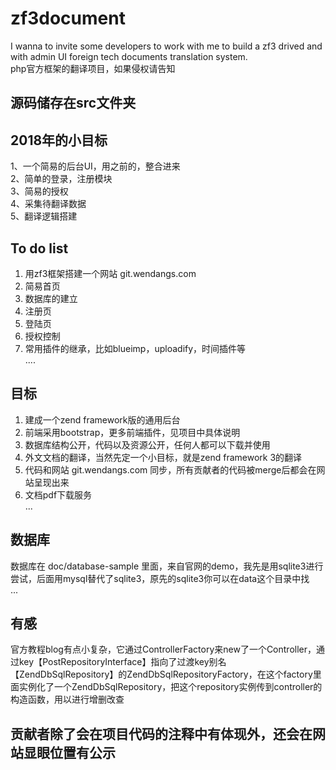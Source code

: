 # zf3document
I wanna to invite some developers to work with me to build a zf3 drived and with admin UI foreign tech documents translation system.   
php官方框架的翻译项目，如果侵权请告知   

## 源码储存在src文件夹 ##

## 2018年的小目标 ##
1、一个简易的后台UI，用之前的，整合进来   
2、简单的登录，注册模块   
3、简易的授权   
4、采集待翻译数据   
5、翻译逻辑搭建   

## To do list ##
1. 用zf3框架搭建一个网站 git.wendangs.com   
2. 简易首页
3. 数据库的建立
4. 注册页  
5. 登陆页
6. 授权控制   
7. 常用插件的继承，比如blueimp，uploadify，时间插件等   
....   

## 目标 ##
1. 建成一个zend framework版的通用后台    
2. 前端采用bootstrap，更多前端插件，见项目中具体说明   
3. 数据库结构公开，代码以及资源公开，任何人都可以下载并使用   
4. 外文文档的翻译，当然先定一个小目标，就是zend framework 3的翻译   
5. 代码和网站 git.wendangs.com 同步，所有贡献者的代码被merge后都会在网站呈现出来   
6. 文档pdf下载服务   
...   

## 数据库 ##   
数据库在 doc/database-sample 里面，来自官网的demo，我先是用sqlite3进行尝试，后面用mysql替代了sqlite3，原先的sqlite3你可以在data这个目录中找   
...   

## 有感 ##  
官方教程blog有点小复杂，它通过ControllerFactory来new了一个Controller，通过key【PostRepositoryInterface】指向了过渡key别名【ZendDbSqlRepository】的ZendDbSqlRepositoryFactory，在这个factory里面实例化了一个ZendDbSqlRepository，把这个repository实例传到controller的构造函数，用以进行增删改查   

## 贡献者除了会在项目代码的注释中有体现外，还会在网站显眼位置有公示 ##
